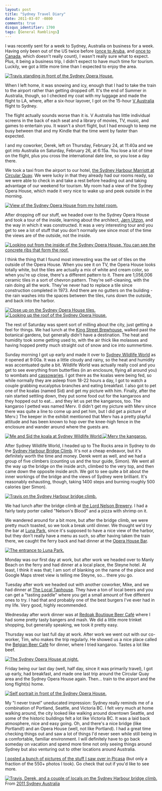 ```yaml
---
layout: post
title: "Sydney Travel Diary"
date: 2011-03-07 -0800
comments: true
disqus_identifier: 1700
tags: [General Ramblings]
---
```

I was recently sent for a week to Sydney, Australia on business for a
week. Having only been out of the US twice before ([once to
Aruba](/archive/2006/10/27/the-royal-wedding.aspx), and [once to
Canada](/archive/2009/09/09/2009-vacation-in-victoria-bc-canada.aspx),
which doesn't really count), I wasn't really sure what to expect. Plus,
it being a business trip, I didn't expect to have much time for tourism.
Luckily, we got a little more time than I expected to enjoy the area.

[![Travis standing in front of the Sydney Opera
House.](https://lh3.googleusercontent.com/_P1NCAbHEm2Q/TXLMUdQ_22I/AAAAAAAAB5o/cMl7K2wfT_I/s288/20110226_134105.jpg)](https://picasaweb.google.com/lh/photo/VfcF2c4V2cymbpfys-tWPg?feat=embedwebsite)

When I left home, it was snowing and icy, enough that I had to take the
train to the airport rather than getting dropped off. It's the end of
Summer in Australia, though, so I checked my coat with my luggage and
made the flight to LA, where, after a six-hour layover, I got on the
15-hour [V Australia](http://www.vaustralia.com.au/) flight to Sydney.

The flight actually sounds worse than it is. V Australia has little
individual screens in the back of each seat and a library of movies, TV,
music, and games to entertain you. It wasn't a short flight, but I had
enough to keep me busy between that and my Kindle that the time went by
faster than expected.

I and my coworker, Derek, left on Thursday, February 24, at 11:40a and
we got into Australia on Saturday, February 26, at 6:15a. You lose a lot
of time on the flight, plus you cross the international date line, so
you lose a day there.

We took a taxi from the airport to our hotel, [the Sydney Harbour
Marriott at Circular
Quay](http://www.marriott.com.au/hotels/travel/sydmc-sydney-harbour-marriott-hotel-at-circular-quay/).
We were lucky in that they already had our rooms ready, so we were able
to check in and take a rest before heading out and taking advantage of
our weekend for tourism. My room had a view of the Sydney Opera House,
which made it very nice to wake up and peek outside in the morning.

[![View of the Sydney Opera House from my hotel
room.](https://lh5.googleusercontent.com/_P1NCAbHEm2Q/TXLMSjYMtKI/AAAAAAAAB5U/qKVZrgjHRE0/s288/20110226_081420.jpg)](https://picasaweb.google.com/lh/photo/VNbHksPuJrivr-6DX1XSiw?feat=embedwebsite)

After dropping off our stuff, we headed over to the Sydney Opera House
and took a tour of the inside, learning about the architect, [Jørn
Utzon](http://en.wikipedia.org/wiki/J%C3%B8rn_Utzon), and the way in
which it was constructed. It was a very interesting tour and you get to
see a lot of stuff that you don't normally see since most of the time
the views are of the outside, not the inside.

[![Looking out from the inside of the Sydney Opera House. You can see
the concrete ribs that form the
roof.](https://lh3.googleusercontent.com/_P1NCAbHEm2Q/TXLMZhUGXXI/AAAAAAAAB6c/O05pCvOB-3k/s288/20110226_145006.jpg)](https://picasaweb.google.com/lh/photo/g8i0DA6AHijdmpa8F3aksQ?feat=embedwebsite)

I think the thing that I found most interesting was the set of tiles on
the outside of the Opera House. When you see it on TV, the Opera House
looks totally white, but the tiles are actually a mix of white and cream
color, so when you're up close, there's a different pattern to it. There
are 1,056,006 ceramic tiles in a sort of chevron pattern. They're
self-cleaning, with the rain doing all the work. They've never had to
replace a tile since construction completed in 1973. And there are no
gutters on the building - the rain washes into the spaces between the
tiles, runs down the outside, and back into the harbor.

[![Close up on the Sydney Opera House
tiles.](https://lh5.googleusercontent.com/_P1NCAbHEm2Q/TXLM7eeBBMI/AAAAAAAACAc/RNjgDPvNhJk/s288/20110304_091755.jpg)](https://picasaweb.google.com/lh/photo/OqM8LP4s-HCiF1WlHeBVuQ?feat=embedwebsite)[![Looking
up the roof of the Sydney Opera
House.](https://lh6.googleusercontent.com/_P1NCAbHEm2Q/TXLM7-WgnhI/AAAAAAAACAg/v7R3-JrEfgw/s288/20110304_091822.jpg)](https://picasaweb.google.com/lh/photo/VoPmYU_ci6dK8ruzl3M8Rg?feat=embedwebsite)

The rest of Saturday was spent sort of milling about the city, just
getting a feel for things. We had lunch at the [King Street
Brewhouse](http://www.jamessquirebrewhouse.net/), walked past the
botanical gardens, but generally didn't have a destination. The heat and
humidity took some getting used to, with the air thick like molasses and
having hopped pretty much straight out of snow and ice into summertime.

Sunday morning I got up early and made it over to [Sydney Wildlife
World](http://sydneywildlifeworld.myfun.com.au/) as it opened at 9:00a.
It was a little cloudy and rainy, so the heat and humidity was
accentuated quite a bit. Wildlife World was actually really cool and you
get to see everything from butterflies (in an enclosure, flying all
around you) to wombats and
[cassowaries](http://en.wikipedia.org/wiki/Cassowary). I got there as
the koalas were being fed, so while normally they are asleep from 18-22
hours a day, I got to watch a couple grabbing eucalyptus branches and
eating breakfast. I also got to pet one of the koalas (named Sid) and
get my picture with him. Finally, after the rain started settling down,
they put some food out for the kangaroos and they hopped out to eat… and
they let us pet the kangaroos, too. The kangaroo I petted was named
Merv. (I didn't get my picture *with* Merv since there was quite a line
to come up and pet him, but I did get a picture of Merv.) The keeper in
the exhibit mentioned that Merv has a pretty playful attitude and has
been known to hop over the knee-high fence in the enclosure and wander
around where the guests are.

[![Me and Sid the koala at Sydney Wildlife
World.](https://lh6.googleusercontent.com/_P1NCAbHEm2Q/TXLM9FFHdWI/AAAAAAAACAs/MQ3cHs2vEVc/s288/20110227_094500%20Travis%20Pets%20a%20Koala%20at%20Sydney%20Wildlife%20World.jpg)](https://picasaweb.google.com/lh/photo/kzVyw-35e6__TVYHDseMLw?feat=embedwebsite)[![Merv
the
kangaroo.](https://lh5.googleusercontent.com/_P1NCAbHEm2Q/TXLMpW-htyI/AAAAAAAAB9Y/lzbRtpw-178/s288/20110227_102550.jpg)](https://picasaweb.google.com/lh/photo/jupGKIo2yKWj4WDfAG0FMQ?feat=embedwebsite)

After Sydney Wildlife World, I headed up to The Rocks area in Sydney to
do the [Sydney Harbour Bridge Climb](http://www.bridgeclimb.com/). It's
not a cheap endeavor, but it's definitely worth the time and money.
Derek went as well, and we had a group of five climbers (counting us and
the tour guide, Simon). We went all the way up the bridge on the inside
arch, climbed to the very top, and then came down the opposite inside
arch. We got to see quite a bit about the inner workings of the bridge
and the views of Sydney were brilliant. It's reasonably exhausting,
though, taking 1400 steps and burning roughly 500 calories (per Simon).

[![Travis on the Sydney Harbour bridge
climb.](https://lh4.googleusercontent.com/_P1NCAbHEm2Q/TXLMvuJ3YYI/AAAAAAAAB-Y/0BCvOOzz9rI/s288/20110227_145210%20BridgeClimb%2012.jpg)](https://picasaweb.google.com/lh/photo/QRNup5W1PDcjLc7L8WithQ?feat=embedwebsite)

We had lunch after the bridge climb at [the Lord Nelson
Brewery](http://www.lordnelsonbrewery.com/). I had a fairly tasty porter
called "Nelson's Blood" and a pizza with shrimp on it.

We wandered around for a bit more, but after the bridge climb, we were
pretty much toasted, so we took a break until dinner. We thought we'd
try the bar at [Luna Park](http://www.lunapark.com.au/), since it's
supposed to have a nice view of the harbor, but they don't really have a
menu as such, so after having taken the train there, we caught the ferry
back and had dinner at the [Opera House
Bar](http://www.operabar.com.au/).

[![The entrance to Luna
Park.](https://lh6.googleusercontent.com/_P1NCAbHEm2Q/TXLMzQkmaNI/AAAAAAAAB_E/p1JmMJI92v8/s288/20110227_191337.jpg)](https://picasaweb.google.com/lh/photo/mbUmR0Ip5DmfgOSx9Lvt6Q?feat=embedwebsite)

Monday was our first day at work, but after work we headed over to Manly
Beach on the ferry and had dinner at a local place, the Steyne hotel. At
least, I think it was that; I am sort of blanking on the name of the
place and Google Maps street view is telling me Steyne, so… there you
go.

Tuesday after work we headed out with another coworker, Mike, and we had
dinner at [The Local Taphouse](http://www.thelocal.com.au/). They have a
ton of local beers and you can get a "tasting paddle" where you get a
small amount of five different ones to try. I had that and probably one
of the best burgers I've ever had in my life. Very good, highly
recommended.

Wednesday after work dinner was at [Redoak Boutique Beer
Café](http://www.redoak.com.au/) where I had some pretty tasty bangers
and mash. We did a little more trinket shopping, but generally speaking,
we took it pretty easy.

Thursday was our last full day at work. After work we went out with our
co-worker, Tim, who makes the trip regularly. He showed us a nice place
called the [Belgian Beer
Café](http://www.belgian-beer-cafe.com.au/heritage) for dinner, where I
tried kangaroo. Tastes a lot like beef.

[![The Sydney Opera House at
night.](https://lh3.googleusercontent.com/_P1NCAbHEm2Q/TXLM0cHHVUI/AAAAAAAAB_Q/n3l7PSE99_s/s288/20110227_200453.jpg)](https://picasaweb.google.com/lh/photo/FnAfqrvQGMZQAXaVKAXA4w?feat=embedwebsite)

Friday being our last day (well, half day, since it was primarily
travel), I got up early, had breakfast, and made one last trip around
the Circular Quay area and the Sydney Opera House again. Then… train to
the airport and the long flight(s) home.

[![Self portrait in front of the Sydney Opera
House.](https://lh4.googleusercontent.com/_P1NCAbHEm2Q/TXLM6LdlriI/AAAAAAAACAM/yDZSL7f0_2w/s288/20110304_091533.jpg)](https://picasaweb.google.com/lh/photo/_sWAMQNJC06L-v2NcJCHqw?feat=embedwebsite)

My "I never travel" uneducated impression: Sydney really reminds me of a
combination of Portland, Seattle, and Victoria BC. I felt very much at
home walking around, the city looked like walking around downtown
Seattle, and some of the historic buildings felt a lot like Victoria BC.
It was a laid back atmosphere, nice and easy going. Oh, and there's a
nice bridge (like Portland!) and an Opera House (well, not like
Portland). I had a great time checking things out and saw a lot of
things I'd never seen while still being in a comfortable, familiar
environment. I will definitely have to go back someday on vacation and
spend more time not only seeing things around Sydney but also venturing
out to other locations around Australia.

[I posted a bunch of pictures of the stuff I saw over in
Picasa](https://picasaweb.google.com/travis.illig/2011SydneyAustralia)
(but only a fraction of the 550+ photos I took). Go check that out if
you'd like to see more.

[![Travis, Derek, and a couple of locals on the Sydney Harbour bridge climb.](https://lh4.googleusercontent.com/_P1NCAbHEm2Q/TXLMvc4kgrI/AAAAAAAAB-U/Qo1CI1otVHg/s400/20110227_145205%20BridgeClimb%2011.jpg)](https://picasaweb.google.com/lh/photo/KlYiCd0exImI80p9qgmp-w?feat=embedwebsite)<br />From [2011 Sydney Australia](https://picasaweb.google.com/travis.illig/2011SydneyAustralia?feat=embedwebsite)


